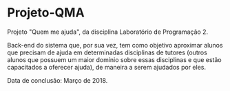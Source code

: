 # Projeto-QMA
Projeto "Quem me ajuda", da disciplina Laboratório de Programação 2.

Back-end do sistema que, por sua vez, tem como objetivo aproximar alunos que precisam de ajuda em determinadas disciplinas de tutores (outros alunos que possuem um maior domínio sobre essas disciplinas e que estão capacitados a oferecer ajuda), de maneira a serem ajudados por eles.

Data de conclusão: Março de 2018.
